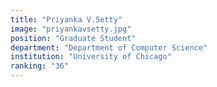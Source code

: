 ```yaml
---
title: "Priyanka V.Setty"
image: "priyankavsetty.jpg"
position: "Graduate Student"
department: "Department of Computer Science"
institution: "University of Chicago"
ranking: "36"
---
```

